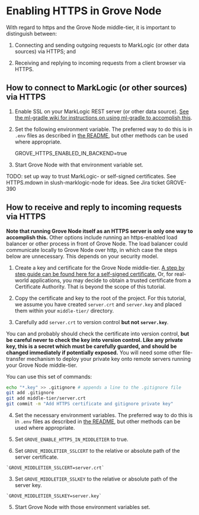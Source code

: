 # Enabling HTTPS in Grove Node

With regard to https and the Grove Node middle-tier, it is important to distinguish between:

1. Connecting and sending outgoing requests to MarkLogic (or other data sources) via HTTPS; and

2. Receiving and replying to incoming requests from a client browser via HTTPS.

## How to connect to MarkLogic (or other sources) via HTTPS

1. Enable SSL on your MarkLogic REST server (or other data source). [See the ml-gradle wiki for instructions on using ml-gradle to accomplish this](https://github.com/marklogic-community/ml-gradle/wiki/Loading-modules-via-SSL).
   
2. Set the following environment variable. The preferred way to do this is in `.env` files as described in [the README](README.markdown), but other methods can be used where appropriate.

    GROVE_HTTPS_ENABLED_IN_BACKEND=true

3. Start Grove Node with that environment variable set.

TODO: set up way to trust MarkLogic- or self-signed certificates. See HTTPS.mdown in slush-marklogic-node for ideas. See Jira ticket GROVE-390

## How to receive and reply to incoming requests via HTTPS

**Note that running Grove Node itself as an HTTPS server is only one way to accomplish this.** Other options include running an https-enabled load balancer or other process in front of Grove Node. The load balancer could communicate locally to Grove Node over http, in which case the steps below are unnecessary. This depends on your security model.

1. Create a key and certificate for the Grove Node middle-tier. [A step by step guide can be found here for a self-signed certificate.](https://devcenter.heroku.com/articles/ssl-certificate-self) Or, for real-world applications, you may decide to obtain a trusted certificate from a Certificate Authority. That is beyond the scope of this tutorial.

2. Copy the certificate and key to the root of the project. For this tutorial, we assume you have created `server.crt` and `server.key` and placed them within your `middle-tier/` directory. 

3. Carefully add `server.crt` to version control **but not `server.key`**.

  You can and probably should check the certificate into version control, **but be careful never to check the key into version control. Like any private key, this is a secret which must be carefully guarded, and should be changed immediately if potentially exposed.** You will need some other file-transfer mechanism to deploy your private key onto remote servers running your Grove Node middle-tier.

  You can use this set of commands:

  ```bash
  echo "*.key" >> .gitignore # appends a line to the .gitignore file
  git add .gitignore
  git add middle-tier/server.crt
  git commit -m "Add HTTPS certificate and gitignore private key"
  ```

4. Set the necessary environment variables. The preferred way to do this is in `.env` files as described in [the README](README.markdown), but other methods can be used where appropriate.

  1. Set `GROVE_ENABLE_HTTPS_IN_MIDDLETIER` to true.

  2. Set `GROVE_MIDDLETIER_SSLCERT` to the relative or absolute path of the server certificate.

    `GROVE_MIDDLETIER_SSLCERT=server.crt`

  3. Set `GROVE_MIDDLETIER_SSLKEY` to the relative or absolute path of the server key.

    `GROVE_MIDDLETIER_SSLKEY=server.key`

5. Start Grove Node with those environment variables set.
